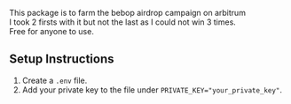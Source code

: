 This package is to farm the bebop airdrop campaign on arbitrum  
I took 2 firsts with it but not the last as I could not win 3 times.  
Free for anyone to use.

## Setup Instructions

1. Create a `.env` file.
2. Add your private key to the file under `PRIVATE_KEY="your_private_key"`.
